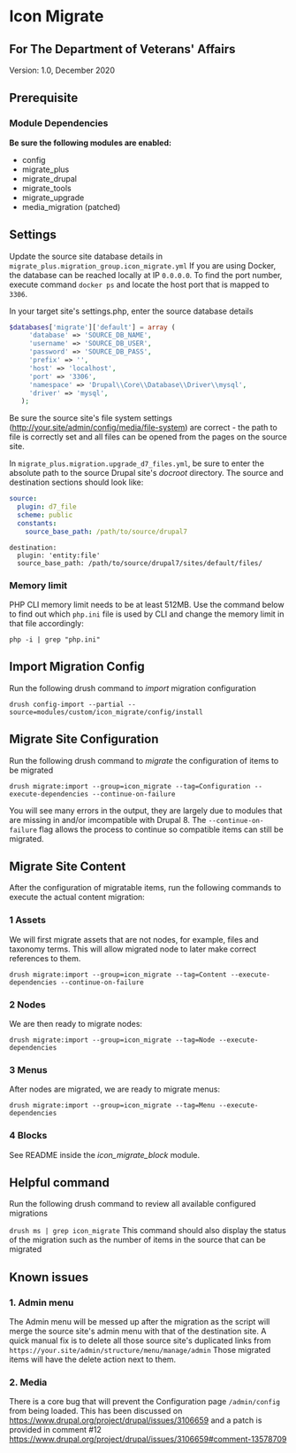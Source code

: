 # Icon Migrate
## For The Department of Veterans' Affairs
Version: 1.0, December 2020

## Prerequisite

### Module Dependencies
**Be sure the following modules are enabled:**
 - config
 - migrate_plus
 - migrate_drupal
 - migrate_tools
 - migrate_upgrade 
 - media_migration (patched)
 
## Settings

Update the source site database details in ``migrate_plus.migration_group.icon_migrate.yml`` If you are using Docker, the database can be reached locally at IP `0.0.0.0`. To find the port number, execute command ``docker ps`` and locate the host port that is mapped to ``3306``.

In your target site's settings.php, enter the source database details

```php
$databases['migrate']['default'] = array (
     'database' => 'SOURCE_DB_NAME',
     'username' => 'SOURCE_DB_USER',
     'password' => 'SOURCE_DB_PASS',
     'prefix' => '',
     'host' => 'localhost',
     'port' => '3306',
     'namespace' => 'Drupal\\Core\\Database\\Driver\\mysql',
     'driver' => 'mysql',
   );
```   

Be sure the source site's file system settings (http://your.site/admin/config/media/file-system) are correct - the path to file is correctly set and all files can be opened from the pages on the source site.

In ``migrate_plus.migration.upgrade_d7_files.yml``, be sure to enter the absolute path to the source Drupal site's *docroot* directory. The source and destination sections should look like:

```yaml
source:
  plugin: d7_file
  scheme: public
  constants:
    source_base_path: /path/to/source/drupal7
```
```angular2html
destination:
  plugin: 'entity:file'
  source_base_path: /path/to/source/drupal7/sites/default/files/
```
### Memory limit
PHP CLI memory limit needs to be at least 512MB. Use the command below to find out which ```php.ini``` file is used by CLI and change the memory limit in that file accordingly:

```php -i | grep "php.ini"```

## Import Migration Config

Run the following drush command to *import* migration configuration

``drush config-import --partial --source=modules/custom/icon_migrate/config/install``

## Migrate Site Configuration

Run the following drush command to *migrate* the configuration of items to be migrated

``drush migrate:import --group=icon_migrate --tag=Configuration --execute-dependencies --continue-on-failure``

You will see many errors in the output, they are largely due to modules that are missing in and/or imcompatible with Drupal 8. The ```--continue-on-failure``` flag allows the process to continue so compatible items can still be migrated. 

## Migrate Site Content

After the configuration of migratable items, run the following commands to execute the actual content migration:

### 1 Assets

We will first migrate assets that are not nodes, for example, files and taxonomy terms. This will allow migrated node to later make correct references to them.

``drush migrate:import --group=icon_migrate --tag=Content --execute-dependencies --continue-on-failure``

### 2 Nodes

We are then ready to migrate nodes:

``drush migrate:import --group=icon_migrate --tag=Node --execute-dependencies``

### 3 Menus

After nodes are migrated, we are ready to migrate menus:

``drush migrate:import --group=icon_migrate --tag=Menu --execute-dependencies``

### 4 Blocks

See README inside the *icon_migrate_block* module.

## Helpful command
Run the following drush command to review all available configured migrations

``drush ms | grep icon_migrate``
This command should also display the status of the migration such as the number of items in the source that can be migrated

## Known issues

### 1. Admin menu
The Admin menu will be messed up after the migration as the script will merge the source site's admin menu with that of the destination site. A quick manual fix is to delete all those source site's duplicated links from ``https://your.site/admin/structure/menu/manage/admin`` Those migrated items will have the delete action next to them.

### 2. Media
There is a core bug that will prevent the Configuration page ``/admin/config`` from being loaded. This has been discussed on https://www.drupal.org/project/drupal/issues/3106659 and a patch is provided in comment #12 https://www.drupal.org/project/drupal/issues/3106659#comment-13578709 
